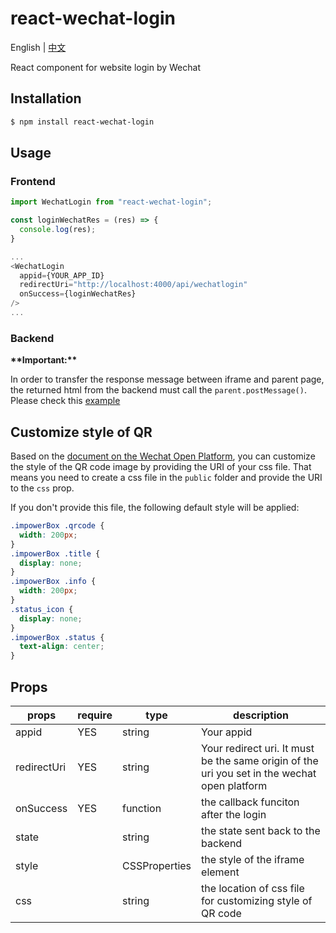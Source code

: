 # react-wechat-login

English | [中文](https://github.com/philwu/react-wechat-login/blob/main/README_zh.md)

React component for website login by Wechat

## Installation

```bash
$ npm install react-wechat-login
```

## Usage

### Frontend

```js
import WechatLogin from "react-wechat-login";

const loginWechatRes = (res) => {
  console.log(res);
}

...
<WechatLogin
  appid={YOUR_APP_ID}
  redirectUri="http://localhost:4000/api/wechatlogin"
  onSuccess={loginWechatRes}
/>
...

```

### Backend

**\*\*Important:\*\***

In order to transfer the response message between iframe and parent page, the returned html from the backend must call the `parent.postMessage()`. Please check this [example](https://github.com/philwu/react-wechat-login/tree/main/example)

## Customize style of QR

Based on the [document on the Wechat Open Platform](https://developers.weixin.qq.com/doc/oplatform/Website_App/WeChat_Login/Wechat_Login.html), you can customize the style of the QR code image by providing the URI of your css file. That means you need to create a css file in the `public` folder and provide the URI to the `css` prop.

If you don't provide this file, the following default style will be applied:

```css
.impowerBox .qrcode {
  width: 200px;
}
.impowerBox .title {
  display: none;
}
.impowerBox .info {
  width: 200px;
}
.status_icon {
  display: none;
}
.impowerBox .status {
  text-align: center;
}
```

## Props

| props       | require | type          | description                                                                                  |
| ----------- | ------- | ------------- | -------------------------------------------------------------------------------------------- |
| appid       | YES     | string        | Your appid                                                                                   |
| redirectUri | YES     | string        | Your redirect uri. It must be the same origin of the uri you set in the wechat open platform |
| onSuccess   | YES     | function      | the callback funciton after the login                                                        |
| state       |         | string        | the state sent back to the backend                                                           |
| style       |         | CSSProperties | the style of the iframe element                                                              |
| css         |         | string        | the location of css file for customizing style of QR code                                    |
